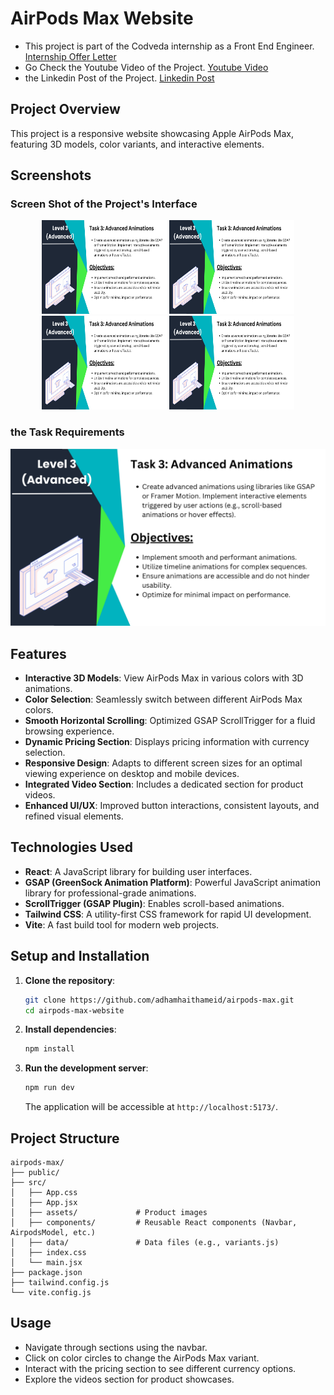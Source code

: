 # AirPods Max Website

- This project is part of the Codveda internship as a Front End Engineer. [Internship Offer Letter](https://www.linkedin.com/embed/feed/update/urn:li:ugcPost:7324392120541151233)
- Go Check the Youtube Video of the Project. [Youtube Video](https://www.linkedin.com/embed/feed/update/urn:li:ugcPost:7324392120541151233)
- the Linkedin Post of the Project. [Linkedin Post](https://www.linkedin.com/embed/feed/update/urn:li:ugcPost:7324392120541151233)

## Project Overview
This project is a responsive website showcasing Apple AirPods Max, featuring 3D models, color variants, and interactive elements.

## Screenshots

### Screen Shot of the Project's Interface
<p align="center">
  <img src=https://github.com/adhamhaithameid/airpods-max/blob/e1891849b000bad90a5b7ca64bd1975daf4206da/Front-End%20Task%20List-14_page-0001.jpg alt="Dashboard Screenshot" width="200" height="150">
  <img src=https://github.com/adhamhaithameid/airpods-max/blob/e1891849b000bad90a5b7ca64bd1975daf4206da/Front-End%20Task%20List-14_page-0001.jpg alt="Dashboard Screenshot" width="200" height="150">
  <img src=https://github.com/adhamhaithameid/airpods-max/blob/e1891849b000bad90a5b7ca64bd1975daf4206da/Front-End%20Task%20List-14_page-0001.jpg alt="Dashboard Screenshot" width="200" height="150">
  <img src=https://github.com/adhamhaithameid/airpods-max/blob/e1891849b000bad90a5b7ca64bd1975daf4206da/Front-End%20Task%20List-14_page-0001.jpg alt="Dashboard Screenshot" width="200" height="150">
</p>

### the Task Requirements
![Task Requirements](<Front-End Task List-14_page-0001.jpg>)

## Features

- **Interactive 3D Models**: View AirPods Max in various colors with 3D animations.
- **Color Selection**: Seamlessly switch between different AirPods Max colors.
- **Smooth Horizontal Scrolling**: Optimized GSAP ScrollTrigger for a fluid browsing experience.
- **Dynamic Pricing Section**: Displays pricing information with currency selection.
- **Responsive Design**: Adapts to different screen sizes for an optimal viewing experience on desktop and mobile devices.
- **Integrated Video Section**: Includes a dedicated section for product videos.
- **Enhanced UI/UX**: Improved button interactions, consistent layouts, and refined visual elements.

## Technologies Used

- **React**: A JavaScript library for building user interfaces.
- **GSAP (GreenSock Animation Platform)**: Powerful JavaScript animation library for professional-grade animations.
- **ScrollTrigger (GSAP Plugin)**: Enables scroll-based animations.
- **Tailwind CSS**: A utility-first CSS framework for rapid UI development.
- **Vite**: A fast build tool for modern web projects.

## Setup and Installation

1.  **Clone the repository**:

    ```bash
    git clone https://github.com/adhamhaithameid/airpods-max.git
    cd airpods-max-website
    ```

2.  **Install dependencies**:

    ```bash
    npm install
    ```

3.  **Run the development server**:

    ```bash
    npm run dev
    ```

    The application will be accessible at `http://localhost:5173/`.

## Project Structure

```
airpods-max/
├── public/
├── src/
│   ├── App.css
│   ├── App.jsx
│   ├── assets/             # Product images
│   ├── components/         # Reusable React components (Navbar, AirpodsModel, etc.)
│   ├── data/               # Data files (e.g., variants.js)
│   ├── index.css
│   └── main.jsx
├── package.json
├── tailwind.config.js
└── vite.config.js
```

## Usage

- Navigate through sections using the navbar.
- Click on color circles to change the AirPods Max variant.
- Interact with the pricing section to see different currency options.
- Explore the videos section for product showcases.